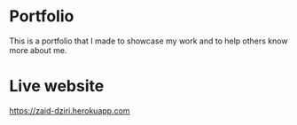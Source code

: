 # Portfolio
This is a portfolio that I made to showcase my work and to help others know more about me.

# Live website
https://zaid-dziri.herokuapp.com
